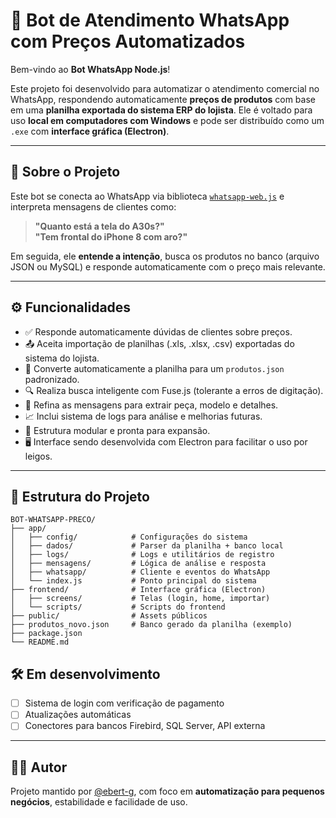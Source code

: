 # 🤖 Bot de Atendimento WhatsApp com Preços Automatizados

Bem-vindo ao **Bot WhatsApp Node.js**!

Este projeto foi desenvolvido para automatizar o atendimento comercial no WhatsApp, respondendo automaticamente **preços de produtos** com base em uma **planilha exportada do sistema ERP do lojista**. Ele é voltado para uso **local em computadores com Windows** e pode ser distribuído como um `.exe` com **interface gráfica (Electron)**.

---

## 📌 Sobre o Projeto

Este bot se conecta ao WhatsApp via biblioteca [`whatsapp-web.js`](https://github.com/pedroslopez/whatsapp-web.js) e interpreta mensagens de clientes como:

> **"Quanto está a tela do A30s?"**  
> **"Tem frontal do iPhone 8 com aro?"**

Em seguida, ele **entende a intenção**, busca os produtos no banco (arquivo JSON ou MySQL) e responde automaticamente com o preço mais relevante.

---

## ⚙️ Funcionalidades

- ✅ Responde automaticamente dúvidas de clientes sobre preços.
- 📤 Aceita importação de planilhas (.xls, .xlsx, .csv) exportadas do sistema do lojista.
- 🔄 Converte automaticamente a planilha para um `produtos.json` padronizado.
- 🔍 Realiza busca inteligente com Fuse.js (tolerante a erros de digitação).
- 🧠 Refina as mensagens para extrair peça, modelo e detalhes.
- 📈 Inclui sistema de logs para análise e melhorias futuras.
- 🧩 Estrutura modular e pronta para expansão.
- 🖥️ Interface sendo desenvolvida com Electron para facilitar o uso por leigos.

---

## 📁 Estrutura do Projeto

```
BOT-WHATSAPP-PRECO/
├── app/
│   ├── config/            # Configurações do sistema
│   ├── dados/             # Parser da planilha + banco local
│   ├── logs/              # Logs e utilitários de registro
│   ├── mensagens/         # Lógica de análise e resposta
│   ├── whatsapp/          # Cliente e eventos do WhatsApp
│   └── index.js           # Ponto principal do sistema
├── frontend/              # Interface gráfica (Electron)
│   ├── screens/           # Telas (login, home, importar)
│   └── scripts/           # Scripts do frontend
├── public/                # Assets públicos
├── produtos_novo.json     # Banco gerado da planilha (exemplo)
├── package.json
└── README.md
```

## 🛠️ Em desenvolvimento

- [ ] Sistema de login com verificação de pagamento
- [ ] Atualizações automáticas
- [ ] Conectores para bancos Firebird, SQL Server, API externa

---

## 👨‍💻 Autor

Projeto mantido por [@ebert-g](https://github.com/ebert-g), com foco em **automatização para pequenos negócios**, estabilidade e facilidade de uso.
